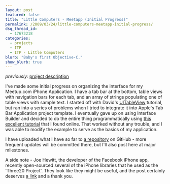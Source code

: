 ```yaml
---
layout: post
featured: false
title: "Little Computers - Meetapp (Initial Progress)"
permalink: /2009/03/24/little-computers-meetapp-initial-progress/
dsq_thread_id:
  - 17673218
categories:
  - projects
  - ITP
  - ITP - Little Computers
blurb: "Baby's first Objective-C."
show_blurb: true
---
```

*previously:* [project description][1]

I've made some initial progress on organizing the interface for my Meetup.com iPhone Application. I have a tab bar at the bottom, table views with navigation bars for each tab, and an array of strings populating one of table views with sample text. I started off with David's [UITableView][2] tutorial, but ran into a series of problems when I tried to integrate it into Apple's Tab Bar Application project template. I eventually gave up on using Interface Builder and decided to do the entire thing programmatically using [this excellent tutorial][3] that I found online. That worked without any trouble, and I was able to modify the example to serve as the basics of my application.

I have uploaded what I have so far to [a repository][4] on GitHub - more frequent updates will be committed there, but I'll also post here at major milestones.

A side note - Joe Hewitt, the developer of the Facebook iPhone app, recently open-sourced several of the iPhone libraries that he used as the 'Three20 Project'. They look like they might be useful, and the post certainly deserves [a link][5] and a thank you.

 [1]: /2009/03/05/little-computers-meetapp-a-meetupcom-iphone-app/
 [2]: http://www.littlecomputers.net/?page_id=549
 [3]: http://jefferator.blogspot.com/2009/01/iphone-programming-tutorial-creating.html
 [4]: https://github.com/lehrblogger/meetapp
 [5]: http://joehewitt.com/post/the-three20-project/
